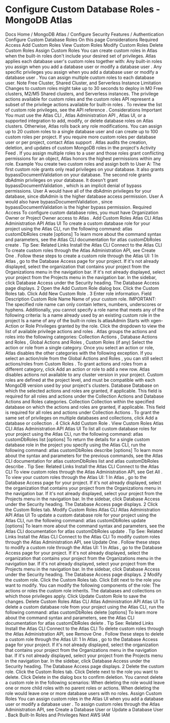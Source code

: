# Configure Custom Database Roles - MongoDB Atlas


Docs Home / MongoDB Atlas / Configure Security Features / Authentication Configure Custom Database Roles On this page Considerations Required Access Add Custom Roles View Custom Roles Modify Custom Roles Delete Custom Roles Assign Custom Roles You can create custom roles in Atlas when the built-in roles don't include your
desired set of privileges. Atlas applies each database user's custom
roles together with: Any built-in roles you
assign when you add a database user or modify a database user . Any specific privileges you
assign when you add a database user or modify a database user . You can assign multiple custom roles to each database user. Note Free Cluster, Shared Cluster, and Serverless Instance Limitation Changes to custom roles might take up to 30 seconds to deploy in M0 Free clusters, M2/M5 Shared clusters, and Serverless instances. The privilege actions available for custom roles and the custom roles API represent a subset of the privilege actions available for built-in roles . To review the list of custom role privileges, see the API reference . Considerations Important You must use the Atlas CLI , Atlas Administration API ,
Atlas UI,
or a supported integration to add, modify, or delete database roles on Atlas clusters. Otherwise, Atlas rolls back any role
modifications. You can assign up to 20 custom roles to a single database user and can create up to 100 custom roles per project. If you require more custom
roles per database user or per project,
contact Atlas support . Atlas audits the creation, deletion, and updates of custom MongoDB
roles in the project's Activity Feed . If you assign multiple roles to a user and those roles grant
conflicting permissions for an object, Atlas honors the highest
permissions within any role. Example You create two custom roles and assign both to User A: The first custom role grants only read privileges on your database.
It also grants bypassDocumentValidation on your database. The second role grants dbAdmin privileges on your database. It
doesn't grant bypassDocumentValidation ,
which is an implicit denial of bypass permissions. User A would have all of the dbAdmin privileges for your database,
since dbAdmin is the higher database access permission. User A would
also have bypassDocumentValidation ,
since bypassDocumentValidation is the higher bypass permission. Required Access To configure custom database roles, you must have Organization Owner or Project Owner access to Atlas . Add Custom Roles Atlas CLI Atlas Administration API Atlas UI To create a custom database role for your project using the
Atlas CLI, run the following command: atlas customDbRoles create <roleName> [options] To learn more about the command syntax and parameters, see the
Atlas CLI documentation for atlas customDbRoles create . Tip See: Related Links Install the Atlas CLI Connect to the Atlas CLI To create custom roles through the Atlas Administration API,
see Create One . Follow these steps to create a custom role through the
Atlas UI: 1 In Atlas , go to the Database Access page for your project. If it's not already displayed, select the
organization that contains your project from the Organizations menu in the navigation bar. If it's not already displayed, select your project
from the Projects menu in the navigation bar. In the sidebar, click Database Access under
the Security heading. The Database Access page
displays. 2 Open the Add Custom Role dialog box. Click the Custom Roles tab. Click Add New Custom Role . 3 Enter role information. Field Description Custom Role Name Name of your custom role. IMPORTANT: The specified role name can only contain letters,
numbers, underscores or hyphens. Additionally, you cannot specify a role
name that meets any of the following criteria: Is a name already used by an existing custom role in the
project Is a name of any of the built-in roles Is atlasAdmin Starts with xgen- Action or Role Privileges granted by the role. Click the dropdown to view the
list of available privilege actions and roles . Atlas groups the actions and roles into the following
categories: Collection Actions , Database Actions and Roles , Global Actions and Roles , Custom Roles (if any) Select the action or role from a single category. Once you
select an action or role, Atlas disables the other categories
with the following exception. If you select an action/role
from the Global Actions and Roles , you can still
select actions/roles from Custom Roles . To grant actions and roles from a different category, click Add an action or role to add a new row. Atlas disables actions not available to any cluster
version in your project. Custom roles are defined at the
project level, and must be compatible with each MongoDB
version used by your project's clusters. Database Database on which the selected actions and roles
are granted, if applicable. This field is required for all roles and actions under the Collection Actions and Database Actions and Roles categories. Collection Collection within the specified database on which
the actions and roles are granted, if applicable. This field is required for all roles and actions under Collection Actions . To grant the same set of privileges on multiple databases and
collections, click Add a database or collection . 4 Click Add Custom Role . View Custom Roles Atlas CLI Atlas Administration API Atlas UI To list all custom database roles for your project using the Atlas CLI, run the following command: atlas customDbRoles list [options] To return the details for a single custom database role in the project you specify using the Atlas CLI, run the following command: atlas customDbRoles describe <roleName> [options] To learn more about the syntax and parameters for the previous commands, see the Atlas CLI documentation for atlas customDbRoles list and atlas customDbRoles describe . Tip See: Related Links Install the Atlas CLI Connect to the Atlas CLI To view custom roles through the Atlas Administration API,
see Get All . To view your custom roles through the
Atlas UI: 1 In Atlas , go to the Database Access page for your project. If it's not already displayed, select the
organization that contains your project from the Organizations menu in the navigation bar. If it's not already displayed, select your project
from the Projects menu in the navigation bar. In the sidebar, click Database Access under
the Security heading. The Database Access page
displays. 2 Click the Custom Roles tab. Modify Custom Roles Atlas CLI Atlas Administration API Atlas UI To update a custom database role for your project using the
Atlas CLI, run the following command: atlas customDbRoles update <roleName> [options] To learn more about the command syntax and parameters, see the
Atlas CLI documentation for atlas customDbRoles update . Tip See: Related Links Install the Atlas CLI Connect to the Atlas CLI To modify custom roles through the Atlas Administration API,
see Update One . Follow these steps to modify a custom role through the
Atlas UI: 1 In Atlas , go to the Database Access page for your project. If it's not already displayed, select the
organization that contains your project from the Organizations menu in the navigation bar. If it's not already displayed, select your project
from the Projects menu in the navigation bar. In the sidebar, click Database Access under
the Security heading. The Database Access page
displays. 2 Modify the custom role. Click the Custom Roles tab. Click Edit next to
the role you want to modify. You can modify the
following components of the role: The actions or roles the custom role inherits. The databases and collections on which those privileges
apply. Click Update Custom Role to save the changes. Delete Custom Roles Atlas CLI Atlas Administration API Atlas UI To delete a custom database role from your project using the
Atlas CLI, run the following command: atlas customDbRoles delete <roleName> [options] To learn more about the command syntax and parameters, see the
Atlas CLI documentation for atlas customDbRoles delete . Tip See: Related Links Install the Atlas CLI Connect to the Atlas CLI To delete custom roles through the Atlas Administration API,
see Remove One . Follow these steps to delete a custom role through the
Atlas UI: 1 In Atlas , go to the Database Access page for your project. If it's not already displayed, select the
organization that contains your project from the Organizations menu in the navigation bar. If it's not already displayed, select your project
from the Projects menu in the navigation bar. In the sidebar, click Database Access under
the Security heading. The Database Access page
displays. 2 Delete the custom role. Click the Custom Roles tab. Click Delete next to the
role you want to delete. Click Delete in the dialog box to confirm
deletion. You cannot delete a custom role in the following scenarios: When deleting the role would leave one or more child roles with no
parent roles or actions. When deleting the role would leave one or more database users with no roles. Assign Custom Roles You can assign custom roles in the Atlas UI when you add a
database
user or modify a database user . To assign custom roles through the
Atlas Administration API, see Create a Database User or Update a
Database User . Back Built-In Roles and Privileges Next AWS IAM
